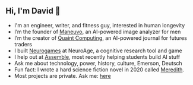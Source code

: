 ## Hi, I'm David 👋

<!--
**daviddoswell/daviddoswell** is a ✨ _special_ ✨ repository because its `README.md` (this file) appears on your GitHub profile.

Here are some ideas to get you started:
-->

- I'm an engineer, writer, and fitness guy, interested in human longevity
- I’m the founder of [Maneuvo](https://apps.apple.com/us/app/maneuvo/id6739608378), an AI-powered image analyzer for men
- I’m the creator of [Quaint Computing](https://www.quaintcomputing.com), an AI-powered journal for futures traders
- I built [Neurogames](https://www.neuroagetx.com/neuroage-test#games) at NeuroAge, a cognitive research tool and game
- I help out at [Assemble](https://assemblepgh.org/), most recently helping students build AI stuff
- Ask me about technology, power, history, culture, Emerson, Deutsch
- Fun fact: I wrote a hard science fiction novel in 2020 called [Meredith](https://www.amazon.com/Meredith-Silicon-David-Oliver-Doswell/dp/B088T2ZZG5).
- Most projects are private. Ask me: [here](https://x.com/daviddoswellii)


